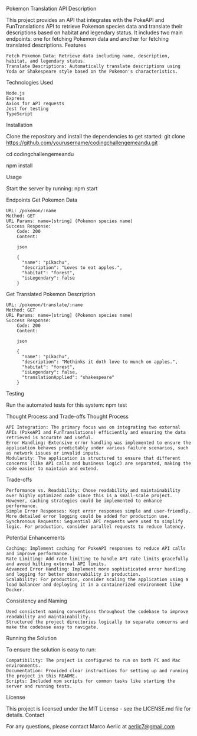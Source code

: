 Pokemon Translation API
Description

This project provides an API that integrates with the PokeAPI and FunTranslations API to retrieve Pokemon species data and translate their descriptions based on habitat and legendary status. It includes two main endpoints: one for fetching Pokemon data and another for fetching translated descriptions.
Features

    Fetch Pokemon Data: Retrieve data including name, description, habitat, and legendary status.
    Translate Descriptions: Automatically translate descriptions using Yoda or Shakespeare style based on the Pokemon's characteristics.

Technologies Used

    Node.js
    Express
    Axios for API requests
    Jest for testing
    TypeScript

Installation

Clone the repository and install the dependencies to get started:
git clone https://github.com/yourusername/codingchallengemeandu.git

cd codingchallengemeandu

npm install

Usage

Start the server by running:
npm start

Endpoints
Get Pokemon Data

    URL: /pokemon/:name
    Method: GET
    URL Params: name=[string] (Pokemon species name)
    Success Response:
        Code: 200
        Content:

        json

        {
          "name": "pikachu",
          "description": "Loves to eat apples.",
          "habitat": "forest",
          "isLegendary": false
        }

Get Translated Pokemon Description

    URL: /pokemon/translate/:name
    Method: GET
    URL Params: name=[string] (Pokemon species name)
    Success Response:
        Code: 200
        Content:

        json

        {
          "name": "pikachu",
          "description": "Methinks it doth love to munch on apples.",
          "habitat": "forest",
          "isLegendary": false,
          "translationApplied": "shakespeare"
        }

Testing

Run the automated tests for this system:
npm test

Thought Process and Trade-offs
Thought Process

    API Integration: The primary focus was on integrating two external APIs (PokeAPI and FunTranslations) efficiently and ensuring the data retrieved is accurate and useful.
    Error Handling: Extensive error handling was implemented to ensure the application behaves predictably under various failure scenarios, such as network issues or invalid inputs.
    Modularity: The application is structured to ensure that different concerns (like API calls and business logic) are separated, making the code easier to maintain and extend.

Trade-offs

    Performance vs. Readability: Chose readability and maintainability over highly optimized code since this is a small-scale project. However, caching strategies could be implemented to enhance performance.
    Simple Error Responses: Kept error responses simple and user-friendly. More detailed error logging could be added for production use.
    Synchronous Requests: Sequential API requests were used to simplify logic. For production, consider parallel requests to reduce latency.

Potential Enhancements

    Caching: Implement caching for PokeAPI responses to reduce API calls and improve performance.
    Rate Limiting: Add rate limiting to handle API rate limits gracefully and avoid hitting external API limits.
    Advanced Error Handling: Implement more sophisticated error handling and logging for better observability in production.
    Scalability: For production, consider scaling the application using a load balancer and deploying it in a containerized environment like Docker.

Consistency and Naming

    Used consistent naming conventions throughout the codebase to improve readability and maintainability.
    Structured the project directories logically to separate concerns and make the codebase easy to navigate.

Running the Solution

To ensure the solution is easy to run:

    Compatibility: The project is configured to run on both PC and Mac environments.
    Documentation: Provided clear instructions for setting up and running the project in this README.
    Scripts: Included npm scripts for common tasks like starting the server and running tests.

License

This project is licensed under the MIT License - see the LICENSE.md file for details.
Contact

For any questions, please contact Marco Aerlic at aerlic7@gmail.com
